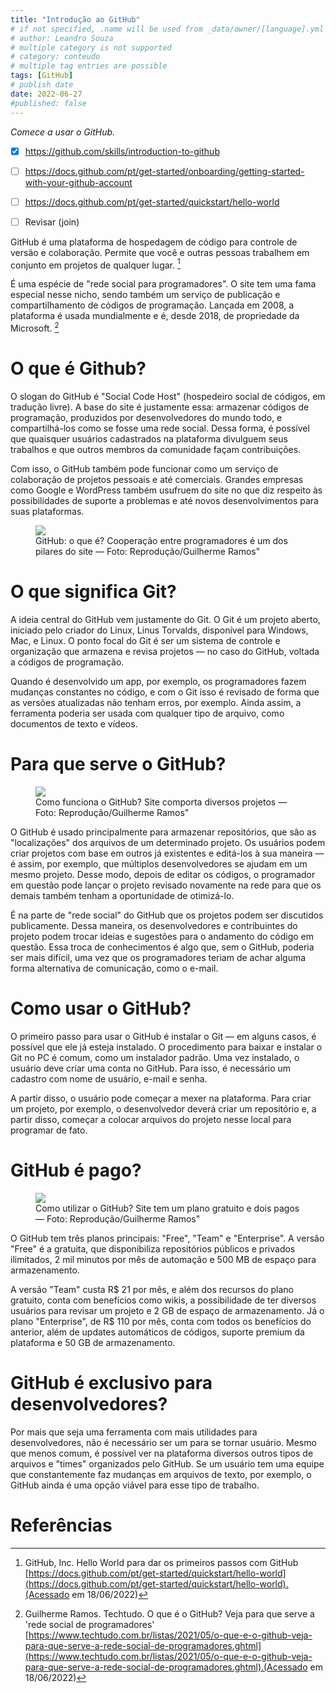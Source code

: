 ```yaml
---
title: "Introdução ao GitHub"
# if not specified, .name will be used from _data/owner/[language].yml
# author: Leandro Souza
# multiple category is not supported
# category: conteudo
# multiple tag entries are possible
tags: [GitHub]
# publish date
date: 2022-06-27
#published: false
---
```



*Comece a usar o GitHub.*

- [x] https://github.com/skills/introduction-to-github
- [ ] https://docs.github.com/pt/get-started/onboarding/getting-started-with-your-github-account
- [ ] https://docs.github.com/pt/get-started/quickstart/hello-world
- [ ] Revisar (join)


GitHub é uma plataforma de hospedagem de código para controle de versão e colaboração. Permite que você e outras pessoas trabalhem em conjunto em projetos de qualquer lugar.
[^github-hello-world]

É uma espécie de "rede social para programadores". O site tem uma fama especial nesse nicho, sendo também um serviço de publicação e compartilhamento de códigos de programação. Lançada em 2008, a plataforma é usada mundialmente e é, desde 2018, de propriedade da Microsoft.
[^techtudo]

# O que é Github?

O slogan do GitHub é "Social Code Host" (hospedeiro social de códigos, em tradução livre). A base do site é justamente essa: armazenar códigos de programação, produzidos por desenvolvedores do mundo todo, e compartilhá-los como se fosse uma rede social. Dessa forma, é possível que quaisquer usuários cadastrados na plataforma divulguem seus trabalhos e que outros membros da comunidade façam contribuições.

Com isso, o GitHub também pode funcionar como um serviço de colaboração de projetos pessoais e até comerciais. Grandes empresas como Google e WordPress também usufruem do site no que diz respeito às possibilidades de suporte a problemas e até novos desenvolvimentos para suas plataformas.

<figure>
<img src="https://s2.glbimg.com/7X-MONdSmskliJiGMIxgCVslr9g=/0x0:1261x613/984x0/smart/filters:strip_icc()/i.s3.glbimg.com/v1/AUTH_08fbf48bc0524877943fe86e43087e7a/internal_photos/bs/2021/t/G/JU7zEYSE6UCPH49vA97g/tech2.jpeg" />
<figcaption> GitHub: o que é? Cooperação entre programadores é um dos pilares do site — Foto: Reprodução/Guilherme Ramos" </figcaption>
</figure>


# O que significa Git?

A ideia central do GitHub vem justamente do Git. O Git é um projeto aberto, iniciado pelo criador do Linux, Linus Torvalds, disponível para Windows, Mac, e Linux. O ponto focal do Git é ser um sistema de controle e organização que armazena e revisa projetos — no caso do GitHub, voltada a códigos de programação.

Quando é desenvolvido um app, por exemplo, os programadores fazem mudanças constantes no código, e com o Git isso é revisado de forma que as versões atualizadas não tenham erros, por exemplo. Ainda assim, a ferramenta poderia ser usada com qualquer tipo de arquivo, como documentos de texto e vídeos.

# Para que serve o GitHub?
<figure>
<img src="https://s2.glbimg.com/VY9N8DQLi3QN7JHcK6Smz5E3ke8=/0x0:1263x607/984x0/smart/filters:strip_icc()/i.s3.glbimg.com/v1/AUTH_08fbf48bc0524877943fe86e43087e7a/internal_photos/bs/2021/e/c/Wq2ZP2TWuhjrNNDlepwQ/tech3.jpeg"  />
<figcaption> Como funciona o GitHub? Site comporta diversos projetos — Foto: Reprodução/Guilherme Ramos" </figcaption>
</figure>

O GitHub é usado principalmente para armazenar repositórios, que são as "localizações" dos arquivos de um determinado projeto. Os usuários podem criar projetos com base em outros já existentes e editá-los à sua maneira — é assim, por exemplo, que múltiplos desenvolvedores se ajudam em um mesmo projeto. Desse modo, depois de editar os códigos, o programador em questão pode lançar o projeto revisado novamente na rede para que os demais também tenham a oportunidade de otimizá-lo.

É na parte de "rede social" do GitHub que os projetos podem ser discutidos publicamente. Dessa maneira, os desenvolvedores e contribuintes do projeto podem trocar ideias e sugestões para o andamento do código em questão. Essa troca de conhecimentos é algo que, sem o GitHub, poderia ser mais difícil, uma vez que os programadores teriam de achar alguma forma alternativa de comunicação, como o e-mail.

# Como usar o GitHub?

O primeiro passo para usar o GitHub é instalar o Git — em alguns casos, é possível que ele já esteja instalado. O procedimento para baixar e instalar o Git no PC é comum, como um instalador padrão. Uma vez instalado, o usuário deve criar uma conta no GitHub. Para isso, é necessário um cadastro com nome de usuário, e-mail e senha.

A partir disso, o usuário pode começar a mexer na plataforma. Para criar um projeto, por exemplo, o desenvolvedor deverá criar um repositório e, a partir disso, começar a colocar arquivos do projeto nesse local para programar de fato.

# GitHub é pago?
<figure>
<img src="https://s2.glbimg.com/Fbl2KhbhfDDSOGVuDAPYOZi_PM8=/0x0:1263x613/984x0/smart/filters:strip_icc()/i.s3.glbimg.com/v1/AUTH_08fbf48bc0524877943fe86e43087e7a/internal_photos/bs/2021/3/T/MOHYfCQamfC1EB8MlXLA/tech4.jpeg" />
<figcaption>Como utilizar o GitHub? Site tem um plano gratuito e dois pagos — Foto: Reprodução/Guilherme Ramos"</figcaption>
</figure>

O GitHub tem três planos principais: "Free", "Team" e "Enterprise". A versão "Free" é a gratuita, que disponibiliza repositórios públicos e privados ilimitados, 2 mil minutos por mês de automação e 500 MB de espaço para armazenamento.

A versão "Team" custa R$ 21 por mês, e além dos recursos do plano gratuito, conta com benefícios como wikis, a possibilidade de ter diversos usuários para revisar um projeto e 2 GB de espaço de armazenamento. Já o plano "Enterprise", de R$ 110 por mês, conta com todos os benefícios do anterior, além de updates automáticos de códigos, suporte premium da plataforma e 50 GB de armazenamento.

# GitHub é exclusivo para desenvolvedores?

Por mais que seja uma ferramenta com mais utilidades para desenvolvedores, não é necessário ser um para se tornar usuário. Mesmo que menos comum, é possível ver na plataforma diversos outros tipos de arquivos e "times" organizados pelo GitHub. Se um usuário tem uma equipe que constantemente faz mudanças em arquivos de texto, por exemplo, o GitHub ainda é uma opção viável para esse tipo de trabalho.

# Referências 

[^techtudo]:Guilherme Ramos. Techtudo. O que é o GitHub? Veja para que serve a 'rede social de programadores' [https://www.techtudo.com.br/listas/2021/05/o-que-e-o-github-veja-para-que-serve-a-rede-social-de-programadores.ghtml](https://www.techtudo.com.br/listas/2021/05/o-que-e-o-github-veja-para-que-serve-a-rede-social-de-programadores.ghtml).(Acessado em 18/06/2022)

[^github-hello-world]: GitHub, Inc. Hello World para dar os primeiros passos com GitHub [https://docs.github.com/pt/get-started/quickstart/hello-world](https://docs.github.com/pt/get-started/quickstart/hello-world).(Acessado em 18/06/2022)

